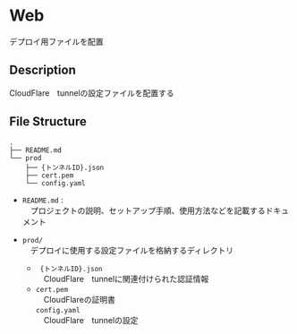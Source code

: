 # Web
デプロイ用ファイルを配置

## Description
CloudFlare　tunnelの設定ファイルを配置する

## File Structure

```
.
├── README.md
└── prod
    ├── {トンネルID}.json
    ├── cert.pem
    └── config.yaml
```

- ``README.md`` :   
    　プロジェクトの説明、セットアップ手順、使用方法などを記載するドキュメント  

- ``prod/``  
　デプロイに使用する設定ファイルを格納するディレクトリ  
  - `` {トンネルID}.json``  
  　CloudFlare　tunnelに関連付けられた認証情報  
  - ``cert.pem``  
  　CloudFlareの証明書  
  ``config.yaml``  
  　CloudFlare　tunnelの設定  
